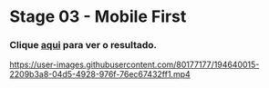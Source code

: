 # Stage 03 - Mobile First

### Clique [aqui](https://franzwarm.github.io/rocketseat-explorer/nivel03/02-space-cream) para ver o resultado.


https://user-images.githubusercontent.com/80177177/194640015-2209b3a8-04d5-4928-976f-76ec67432ff1.mp4

